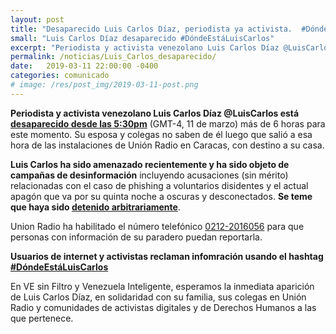 ```yaml
---
layout: post
title: "Desaparecido Luis Carlos Díaz, periodista ya activista.  #DóndeEstáLuisCarlos"
small: "Luis Carlos Díaz desaparecido #DóndeEstáLuisCarlos"
excerpt: "Periodista y activista venezolano Luis Carlos Díaz @LuisCarlos está desaparecido desde las 5:30pm del 11 de marzo"
permalink: /noticias/Luis_Carlos_desaparecido/
date:   2019-03-11 22:00:00 -0400
categories: comunicado
# image: /res/post_img/2019-03-11-post.png
---
```


**Periodista y activista venezolano Luis Carlos Díaz @LuisCarlos está [desaparecido desde las 5:30pm](https://twitter.com/Naky/status/1105292137866899462)** (GMT-4, 11 de marzo)  más de 6 horas para este momento. Su esposa y colegas no saben de él luego que salió a esa hora de las instalaciones de Unión Radio en Caracas, con destino a su casa.


**Luis Carlos ha sido amenazado recientemente y ha sido objeto de campañas de desinformación** incluyendo acusaciones (sin mérito) relacionadas con el caso de phishing a voluntarios disidentes y el actual apagón que va por su quinta noche a oscuras y desconectados. **Se teme que haya sido [detenido arbitrariamente](https://twitter.com/sntpvenezuela/status/1105308170073845761?s=08)**.

Union Radio ha habilitado el número telefónico [0212-2016056](tel:+582122016056) para que personas con información de su paradero puedan reportarla.

**Usuarios de internet y activistas reclaman infomración usando el hashtag  [#DóndeEstáLuisCarlos](https://twitter.com/hashtag/DóndeEstáLuisCarlos?src=hash)**

En VE sin Filtro y Venezuela Inteligente, esperamos la inmediata aparición de Luis Carlos Díaz, en solidaridad con su familia, sus colegas en Unión Radio y comunidades de activistas digitales y de Derechos Humanos a las que pertenece.
